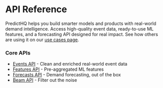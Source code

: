 # API Reference

PredictHQ helps you build smarter models and products with real-world demand intelligence. Access high-quality event data, ready-to-use ML features, and a forecasting API designed for real impact. See how others are using it on our [use cases page](https://www.predicthq.com/use-cases).



### Core APIs <a href="#core-apis" id="core-apis"></a>

* [Events API](events/search-events.md) - Clean and enriched real-world event data
* [Features API](features/get-features.md) - Pre-aggregated ML features
* [Forecasts API](forecasts/) - Demand forecasting, out of the box
* [Beam API](beam/) - Filter out the noise
